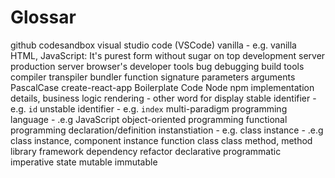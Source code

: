 # Glossar

github
codesandbox
visual studio code (VSCode)
vanilla - e.g. vanilla HTML, JavaScript: It's purest form without sugar on top
development server
production server
browser's developer tools
bug
debugging
build tools
compiler
transpiler
bundler
function signature
parameters
arguments
PascalCase
create-react-app
Boilerplate Code
Node
npm
implementation details, business logic
rendering - other word for display
stable identifier - e.g. `id`
unstable identifier - e.g. `index`
multi-paradigm programming language - .e.g JavaScript
object-oriented programming
functional programming
declaration/definition
instanstiation - e.g. class
instance - .e.g class instance, component instance
function
class
class method, method
library
framework
dependency
refactor
declarative
programmatic
imperative
state
mutable
immutable